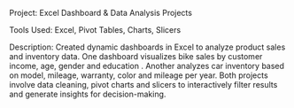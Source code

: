 Project: Excel Dashboard & Data Analysis Projects

Tools Used: Excel, Pivot Tables, Charts, Slicers

Description:
Created dynamic dashboards in Excel to analyze product sales and inventory data. 
One dashboard visualizes bike sales by customer income, age, gender and education .
Another analyzes car inventory based on model, mileage, warranty, color and mileage per year.
Both projects involve data cleaning, pivot charts and slicers to interactively filter results and generate insights for decision-making.
